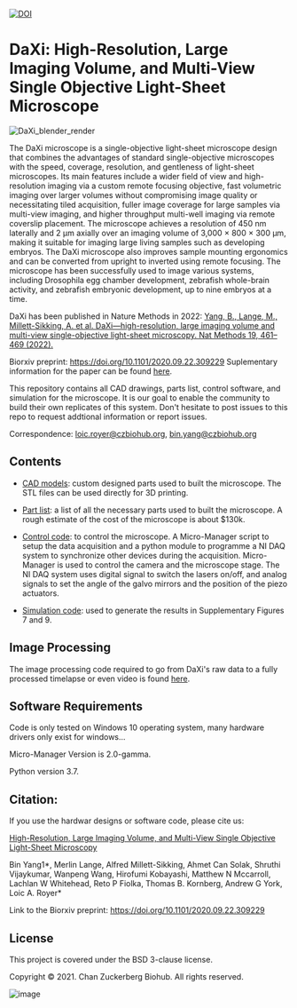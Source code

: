[![DOI](https://zenodo.org/badge/297848396.svg)](https://zenodo.org/doi/10.5281/zenodo.13761283)

# DaXi: High-Resolution, Large Imaging Volume, and Multi-View Single Objective Light-Sheet Microscope

![DaXi_blender_render](https://user-images.githubusercontent.com/1870994/223275335-062fcd03-7a1a-4cdb-8c76-c9e8312d6466.png)

The DaXi microscope is a single-objective light-sheet microscope design that combines the advantages of standard single-objective microscopes with the speed, coverage, resolution, and gentleness of light-sheet microscopes. Its main features include a wider field of view and high-resolution imaging via a custom remote focusing objective, fast volumetric imaging over larger volumes without compromising image quality or necessitating tiled acquisition, fuller image coverage for large samples via multi-view imaging, and higher throughput multi-well imaging via remote coverslip placement. The microscope achieves a resolution of 450 nm laterally and 2 μm axially over an imaging volume of 3,000 × 800 × 300 μm, making it suitable for imaging large living samples such as developing embryos. The DaXi microscope also improves sample mounting ergonomics and can be converted from upright to inverted using remote focusing. The microscope has been successfully used to image various systems, including Drosophila egg chamber development, zebrafish whole-brain activity, and zebrafish embryonic development, up to nine embryos at a time.

DaXi has been published in Nature Methods in 2022:
[Yang, B., Lange, M., Millett-Sikking, A. et al. DaXi—high-resolution, large imaging volume and multi-view single-objective light-sheet microscopy. Nat Methods 19, 461–469 (2022).](https://doi.org/10.1038/s41592-022-01417-2)

Biorxiv preprint: https://doi.org/10.1101/2020.09.22.309229
Suplementary information for the paper can be found [here](https://www.biorxiv.org/content/10.1101/2020.09.22.309229v2.supplementary-material).  

This repository contains all CAD drawings, parts list, control software, and simulation for the microscope.
It is our goal to enable the community to build their own replicates of this system. Don't hesitate to post 
issues to this repo to request addtional information or report issues.  

Correspondence: loic.royer@czbiohub.org, bin.yang@czbiohub.org

## Contents

* [CAD models](https://github.com/royerlab/daxi/tree/master/cad_models): custom designed parts used to built the microscope. The STL files can be used directly 
for 3D printing.

* [Part list](https://github.com/royerlab/daxi/tree/master/part_list): a list of all the necessary parts used to built the microscope. 
A rough estimate of the cost of the microscope is about $130k.

* [Control code](https://github.com/royerlab/daxi/tree/master/control_code): to control the microscope. A Micro-Manager script to setup the data acquisition and 
a python module to programme a NI DAQ system to synchronize other devices during the acquisition. 
Micro-Manager is used to control the camera and the microscope stage. 
The NI DAQ system uses digital signal to switch the lasers on/off, and analog signals to set the angle of
the galvo mirrors and the position of the piezo actuators. 

* [Simulation code](https://github.com/royerlab/daxi/tree/master/simulation_code): used to generate the results in Supplementary Figures 7 and 9. 

## Image Processing

The image processing code required to go from DaXi's raw data to a fully processed timelapse or even video is found [here](https://github.com/royerlab/dexp).

## Software Requirements
Code is only tested on Windows 10 operating system, many hardware drivers only exist for windows...

Micro-Manager Version is 2.0-gamma.

Python version 3.7.

## Citation:

If you use the hardwar designs or software code, please cite us:

[High-Resolution, Large Imaging Volume, and Multi-View Single Objective Light-Sheet Microscopy](https://doi.org/10.1101/2020.09.22.309229)

Bin Yang1*, Merlin Lange, Alfred Millett-Sikking, Ahmet Can Solak, Shruthi Vijaykumar, Wanpeng Wang, 
Hirofumi Kobayashi, Matthew N Mccarroll, Lachlan W Whitehead, Reto P Fiolka, Thomas B. Kornberg, 
Andrew G York, Loic A. Royer*

Link to the Biorxiv preprint:  https://doi.org/10.1101/2020.09.22.309229


## License
This project is covered under the BSD 3-clause license.

Copyright © 2021. Chan Zuckerberg Biohub. All rights reserved.

![image](https://user-images.githubusercontent.com/1870994/115829677-1c617a80-a3c4-11eb-9011-200e3e0ab435.png)
